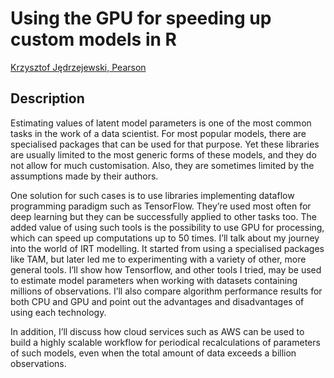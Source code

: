 # Using the GPU for speeding up custom models in R

[Krzysztof	Jędrzejewski,	Pearson]()

## Description

Estimating values of latent model parameters is one of the most common tasks in the work of a data scientist. For most popular models, there are specialised packages that can be used for that purpose. Yet these libraries are usually limited to the most generic forms of these models, and they do not allow for much customisation. Also, they are sometimes limited by the assumptions made by their authors.

One solution for such cases is to use libraries implementing dataflow programming paradigm such as TensorFlow. They’re used most often for deep learning but they can be successfully applied to other tasks too. The added value of using such tools is the possibility to use GPU for processing, which can speed up computations up to 50 times.
I’ll talk about my journey into the world of IRT modelling. It started from using a specialised packages like TAM, but later led me to experimenting with a variety of other, more general tools. I’ll show how Tensorflow, and other tools I tried, may be used to estimate model parameters when working with datasets containing millions of observations. I’ll also compare algorithm performance results for both CPU and GPU and point out the advantages and disadvantages of using each technology.

In addition, I’ll discuss how cloud services such as AWS can be used to build a highly scalable workflow for periodical recalculations of parameters of such models, even when the total amount of data exceeds a billion observations.

